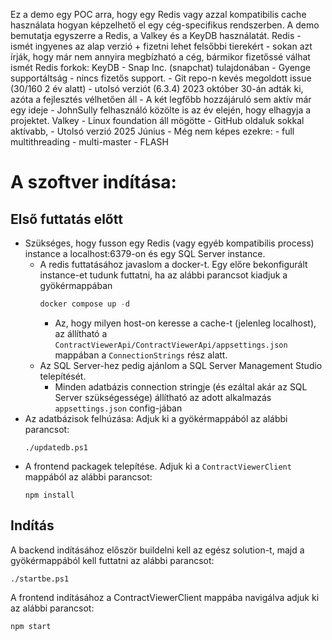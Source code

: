 Ez a demo egy POC arra, hogy egy Redis vagy azzal kompatibilis cache használata hogyan képzelhető el egy cég-specifikus rendszerben. 
A demo bemutatja egyszerre a Redis, a Valkey és a KeyDB használatát.
Redis
    - ismét ingyenes az alap verzió + fizetni lehet felsőbbi tierekért
    - sokan azt írják, hogy már nem annyira megbízható a cég, bármikor fizetőssé válhat ismét
Redis forkok:
KeyDB
    - Snap Inc. (snapchat) tulajdonában
    - Gyenge supportáltság
    - nincs fizetős support.
    - Git repo-n kevés megoldott issue (30/160 2 év alatt)
    - utolsó verziót (6.3.4) 2023 október 30-án adták ki, azóta a fejlesztés vélhetően áll
    - A két legfőbb hozzájáruló sem aktív már egy ideje
    - JohnSully felhasználó közölte is az év elején, hogy elhagyja a projektet.
Valkey
    - Linux foundation áll mögötte
    - GitHub oldaluk sokkal aktívabb, 
    - Utolsó verzió 2025 Június
    - Még nem képes ezekre:
    - full multithreading
    - multi-master
    - FLASH

# A szoftver indítása:
## Első futtatás előtt
- Szükséges, hogy fusson egy Redis (vagy egyéb kompatibilis process) instance a localhost:6379-on és egy SQL Server instance.
    - A redis futtatásához javaslom a docker-t. Egy előre bekonfigurált instance-et tudunk futtatni, ha az alábbi parancsot kiadjuk a gyökérmappában 
        ```powershell
        docker compose up -d
        ```
        - Az, hogy milyen host-on keresse a cache-t (jelenleg localhost), az állítható a `ContractViewerApi/ContractViewerApi/appsettings.json` mappában a `ConnectionStrings` rész alatt.
    - Az SQL Server-hez pedig ajánlom a SQL Server Management Studio telepítését.
        - Minden adatbázis connection stringje (és ezáltal akár az SQL Server szükségessége) állítható az adott alkalmazás `appsettings.json` config-jában 
- Az adatbázisok felhúzása: Adjuk ki a gyökérmappából az alábbi parancsot:
    ```
    ./updatedb.ps1
    ```
- A frontend packagek telepítése. Adjuk ki a `ContractViewerClient` mappából az alábbi parancsot:
    ```
    npm install
    ```

## Indítás
A backend indításához először buildelni kell az egész solution-t, majd a gyökérmappából kell futtatni az alábbi parancsot:
```
./startbe.ps1
```

A frontend indításához a ContractViewerClient mappába navigálva adjuk ki az alábbi parancsot:
```
npm start
```
